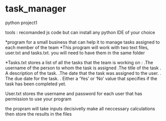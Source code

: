 # task_manager
python project1

tools : recomanded js code but can install any python IDE of your choice

*program for a small business that can help it to manage tasks assigned to each member of the team *This program will work with two text files, user.txt and tasks.txt. you will need to have them in the same folder

*Tasks.txt stores a list of all the tasks that the team is working on : .The username of the person to whom the task is assigned .The title of the task . A description of the task. .The date that the task was assigned to the user. . The due date for the task. . Either a ‘Yes’ or ‘No’ value that specifies if the task has been completed yet.

User.txt stores the username and password for each user that has permission to use your program

the propram will take inputs decisivelly make all neccessary calculations then store the results in the files


